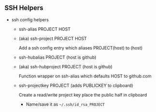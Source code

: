 ## SSH Helpers

- ssh config helpers
    - ssh-alias PROJECT HOST
    - (aka) ssh-project PROJECT HOST

        Add a ssh config entry which aliases PROJECT(host) to (host)

    - ssh-hubalias PROJECT (host is github)
    - (aka) ssh-hubproject PROJECT (host is github)

        Function wrapper on ssh-alias which defaults HOST to github.com

    - ssh-projectkey PROJECT (adds PUBLICKEY to clipboard)

        Create a read/write project key place the public half in clipboard

        - Name/save it as `~/.ssh/id_rsa_PROJECT`
